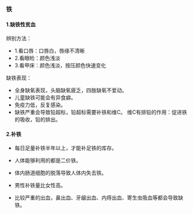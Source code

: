 ### 铁

#### 1.缺铁性贫血
辨别方法：
* 1.看口唇：口唇白，唇缘不清晰
* 2.看眼睑：颜色浅淡
* 3.看甲床：颜色浅淡，按压颜色快速变化

缺铁表现：
* 全身缺氧表现，头脑缺氧疲乏，四肢缺氧不爱动。
* 儿童缺铁可能会有异食癖。
* 免疫力低，反复感染。
* 缺铁严重会导致铅超标，铅超标需要补铁和维C。
维C有排铅的作用：促进铁的吸收，铅的排出。

#### 2.补铁
* 每日足量补铁半年以上，才能补足铁的库存。

* 人体能够利用的都是二价铁。

* 体内肠道细胞的脱落导致人体内失去铁。

* 男性补铁量比女性高。

* 比较严重的出血，鼻出血、牙龈出血、内痔出血、寄生虫吸血等都会导致缺铁。